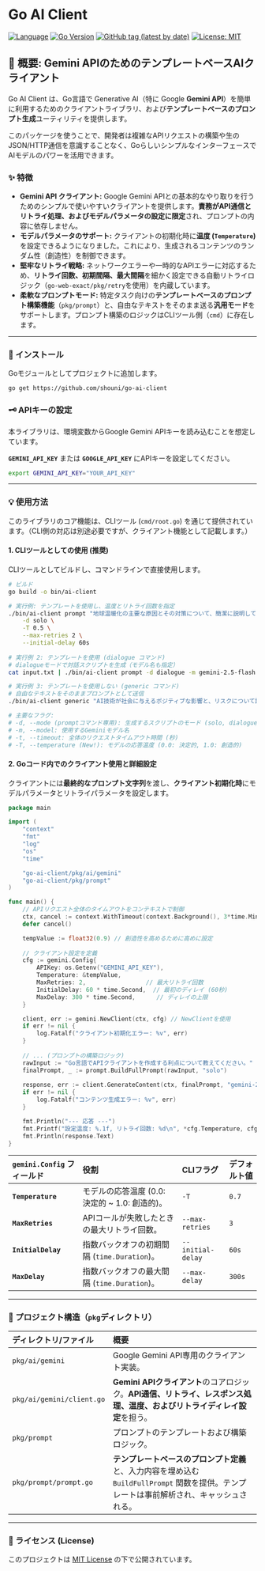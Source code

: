 # Go AI Client

[![Language](https://img.shields.io/badge/Language-Go-blue)](https://golang.org/)
[![Go Version](https://img.shields.io/github/go-mod/go-version/shouni/go-ai-client)](https://golang.org/)
[![GitHub tag (latest by date)](https://img.shields.io/github/v/tag/shouni/go-ai-client)](https://github.com/shouni/go-ai-client/tags)
[![License: MIT](https://img.shields.io/badge/License-MIT-yellow.svg)](https://opensource.org/licenses/MIT)

## 🎯 概要: Gemini APIのためのテンプレートベースAIクライアント

Go AI Client は、Go言語で Generative AI（特に Google **Gemini API**）を簡単に利用するためのクライアントライブラリ、および**テンプレートベースのプロンプト生成**ユーティリティを提供します。

このパッケージを使うことで、開発者は複雑なAPIリクエストの構築や生のJSON/HTTP通信を意識することなく、GoらしいシンプルなインターフェースでAIモデルのパワーを活用できます。

### ✨ 特徴

* **Gemini API クライアント:** Google Gemini APIとの基本的なやり取りを行うためのシンプルで使いやすいクライアントを提供します。**責務がAPI通信とリトライ処理、およびモデルパラメータの設定に限定**され、プロンプトの内容に依存しません。
* **モデルパラメータのサポート:** クライアントの初期化時に**温度 (`Temperature`)** を設定できるようになりました。これにより、生成されるコンテンツのランダム性（創造性）を制御できます。
* **堅牢なリトライ戦略:** ネットワークエラーや一時的なAPIエラーに対応するため、**リトライ回数、初期間隔、最大間隔**を細かく設定できる自動リトライロジック（`go-web-exact/pkg/retry`を使用）を内蔵しています。
* **柔軟なプロンプトモード:** 特定タスク向けの**テンプレートベースのプロンプト構築機能**（`pkg/prompt`）と、自由なテキストをそのまま送る**汎用モード**をサポートします。プロンプト構築のロジックはCLIツール側（`cmd`）に存在します。

-----

### 🚀 インストール

Goモジュールとしてプロジェクトに追加します。

```bash
go get https://github.com/shouni/go-ai-client
```

### 🗝️ APIキーの設定

本ライブラリは、環境変数からGoogle Gemini APIキーを読み込むことを想定しています。

**`GEMINI_API_KEY`** または **`GOOGLE_API_KEY`** にAPIキーを設定してください。

```bash
export GEMINI_API_KEY="YOUR_API_KEY"
```

-----

### 💡 使用方法

このライブラリのコア機能は、CLIツール (`cmd/root.go`) を通じて提供されています。（CLI側の対応は別途必要ですが、クライアント機能として記載します。）

#### 1\. CLIツールとしての使用 (推奨)

CLIツールとしてビルドし、コマンドラインで直接使用します。

```bash
# ビルド
go build -o bin/ai-client

# 実行例: テンプレートを使用し、温度とリトライ回数を指定
./bin/ai-client prompt "地球温暖化の主要な原因とその対策について、簡潔に説明してください。" \
    -d solo \
    -T 0.5 \
    --max-retries 2 \
    --initial-delay 60s
    
# 実行例 2: テンプレートを使用 (dialogue コマンド)
# dialogueモードで対話スクリプトを生成（モデル名も指定）
cat input.txt | ./bin/ai-client prompt -d dialogue -m gemini-2.5-flash

# 実行例 3: テンプレートを使用しない (generic コマンド)
# 自由なテキストをそのままプロンプトとして送信
./bin/ai-client generic "AI技術が社会に与えるポジティブな影響と、リスクについて議論してください。"

# 主要なフラグ:
# -d, --mode (promptコマンド専用): 生成するスクリプトのモード (solo, dialogue)
# -m, --model: 使用するGeminiモデル名
# -t, --timeout: 全体のリクエストタイムアウト時間 (秒)
# -T, --temperature (New!): モデルの応答温度 (0.0: 決定的, 1.0: 創造的)
```

#### 2\. Goコード内でのクライアント使用と詳細設定

クライアントには**最終的なプロンプト文字列**を渡し、**クライアント初期化時**にモデルパラメータとリトライパラメータを設定します。

```go
package main

import (
	"context"
	"fmt"
	"log"
	"os"
	"time"

	"go-ai-client/pkg/ai/gemini"
	"go-ai-client/pkg/prompt" 
)

func main() {
	// APIリクエスト全体のタイムアウトをコンテキストで制御
	ctx, cancel := context.WithTimeout(context.Background(), 3*time.Minute)
	defer cancel()

	tempValue := float32(0.9) // 創造性を高めるために高めに設定
    
	// クライアント設定を定義
	cfg := gemini.Config{
		APIKey: os.Getenv("GEMINI_API_KEY"),
		Temperature: &tempValue,
		MaxRetries: 2,                 // 最大リトライ回数
		InitialDelay: 60 * time.Second,  // 最初のディレイ (60秒)
		MaxDelay: 300 * time.Second,      // ディレイの上限
	}

	client, err := gemini.NewClient(ctx, cfg) // NewClientを使用
	if err != nil {
		log.Fatalf("クライアント初期化エラー: %v", err)
	}
	
	// ... (プロンプトの構築ロジック)
	rawInput := "Go言語でAPIクライアントを作成する利点について教えてください。" 
	finalPrompt, _ := prompt.BuildFullPrompt(rawInput, "solo") 
	
	response, err := client.GenerateContent(ctx, finalPrompt, "gemini-2.5-flash")
	if err != nil {
		log.Fatalf("コンテンツ生成エラー: %v", err)
	}

	fmt.Println("--- 応答 ---")
	fmt.Printf("設定温度: %.1f, リトライ回数: %d\n", *cfg.Temperature, cfg.MaxRetries)
	fmt.Println(response.Text)
}
```

| `gemini.Config` フィールド | 役割 | CLIフラグ | デフォルト値 |
| :--- | :--- | :--- |:-------|
| **`Temperature`** | モデルの応答温度 (0.0: 決定的 \~ 1.0: 創造的)。 | `-T` | `0.7`  |
| **`MaxRetries`** | APIコールが失敗したときの最大リトライ回数。 | `--max-retries` | `3`    |
| **`InitialDelay`** | 指数バックオフの初期間隔 (`time.Duration`)。 | `--initial-delay` | `60s`  |
| **`MaxDelay`** | 指数バックオフの最大間隔 (`time.Duration`)。 | `--max-delay` | `300s` |

-----

### 📂 プロジェクト構造（`pkg`ディレクトリ）

| ディレクトリ/ファイル | 概要 |
| :--- | :--- |
| `pkg/ai/gemini` | Google Gemini API専用のクライアント実装。 |
| `pkg/ai/gemini/client.go` | **Gemini APIクライアント**のコアロジック。**API通信、リトライ、レスポンス処理、温度、およびリトライディレイ設定**を担う。 |
| `pkg/prompt` | プロンプトのテンプレートおよび構築ロジック。 |
| `pkg/prompt/prompt.go` | **テンプレートベースのプロンプト定義**と、入力内容を埋め込む `BuildFullPrompt` 関数を提供。テンプレートは事前解析され、キャッシュされる。 |

-----

### 📜 ライセンス (License)

このプロジェクトは [MIT License](https://opensource.org/licenses/MIT) の下で公開されています。
